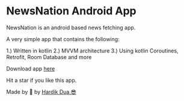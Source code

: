 # NewsNation Android App

NewsNation is an android based news fetching app.

A very simple app that contains the following:

1.) Written in kotlin
2.) MVVM architecture
3.) Using kotlin Coroutines, Retrofit, Room Database and more

Download app <a href="https://drive.google.com/drive/folders/1ThS7-0QZUoXkZMDOWyevXUPG1ywXBkag?usp=sharing">here</a>

Hit a star if you like this app.

Made by 💙 by <a href="https://www.linkedin.com/in/hardik0899/">Hardik Dua 😎</a>
